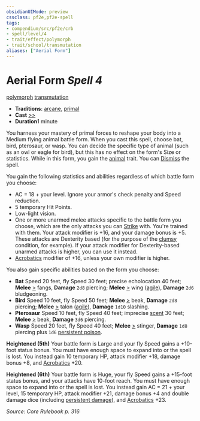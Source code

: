 ```yaml
---
obsidianUIMode: preview
cssclass: pf2e,pf2e-spell
tags:
- compendium/src/pf2e/crb
- spell/level/4
- trait/effect/polymorph
- trait/school/transmutation
aliases: ["Aerial Form"]
---
```

# Aerial Form *Spell 4*   
[polymorph](polymorph.md)  [transmutation](transmutation.md)  

- **Traditions**: [arcane](arcane.md), [primal](primal.md)
- **Cast** [>>](chapter-9-playing-the-game.md#Actions "Two-Action") 
- **Duration**1 minute

You harness your mastery of primal forces to reshape your body into a Medium flying animal battle form. When you cast this spell, choose bat, bird, pterosaur, or wasp. You can decide the specific type of animal (such as an owl or eagle for bird), but this has no effect on the form's Size or statistics. While in this form, you gain the [animal](animal.md) trait. You can [Dismiss](dismiss.md) the spell.

You gain the following statistics and abilities regardless of which battle form you choose:

- AC = 18 + your level. Ignore your armor's check penalty and Speed reduction.
- 5 temporary Hit Points.
- Low-light vision.
- One or more unarmed melee attacks specific to the battle form you choose, which are the only attacks you can [Strike](strike.md) with. You're trained with them. Your attack modifier is +16, and your damage bonus is +5. These attacks are Dexterity based (for the purpose of the [clumsy](conditions.md#Clumsy) condition, for example). If your attack modifier for Dexterity-based unarmed attacks is higher, you can use it instead.
- [Acrobatics](../skills.md#Acrobatics) modifier of +16, unless your own modifier is higher.

You also gain specific abilities based on the form you choose:

- **Bat** Speed 20 feet, fly Speed 30 feet; precise echolocation 40 feet; **Melee** [>](chapter-9-playing-the-game.md#Actions "Single Action") fangs, **Damage** `2d8` piercing; **Melee** [>](chapter-9-playing-the-game.md#Actions "Single Action") wing ([agile](agile.md)), **Damage** `2d6` bludgeoning.
- **Bird** Speed 10 feet, fly Speed 50 feet; **Melee** [>](chapter-9-playing-the-game.md#Actions "Single Action") beak, **Damage** `2d8` piercing; **Melee** [>](chapter-9-playing-the-game.md#Actions "Single Action") talon ([agile](agile.md)), **Damage** `1d10` slashing.
- **Pterosaur** Speed 10 feet, fly Speed 40 feet; imprecise [scent](scent.md) 30 feet; **Melee** [>](chapter-9-playing-the-game.md#Actions "Single Action") beak, **Damage** `3d6` piercing.
- **Wasp** Speed 20 feet, fly Speed 40 feet; **Melee** [>](chapter-9-playing-the-game.md#Actions "Single Action") stinger, **Damage** `1d8` piercing plus `1d6` [persistent poison](conditions.md#Persistent%20Damage).

**Heightened (5th)** Your battle form is Large and your fly Speed gains a +10-foot status bonus. You must have enough space to expand into or the spell is lost. You instead gain 10 temporary HP, attack modifier +18, damage bonus +8, and [Acrobatics](../skills.md#Acrobatics) +20.

**Heightened (6th)** Your battle form is Huge, your fly Speed gains a +15-foot status bonus, and your attacks have 10-foot reach. You must have enough space to expand into or the spell is lost. You instead gain AC = 21 + your level, 15 temporary HP, attack modifier +21, damage bonus +4 and double damage dice (including [persistent damage](conditions.md#Persistent%20Damage)), and [Acrobatics](../skills.md#Acrobatics) +23.

*Source: Core Rulebook p. 316*